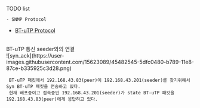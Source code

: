 
TODO list
```
- SNMP Protocol

```

- [BT-uTP Protocol](http://www.bittorrent.org/beps/bep_0029.html)
</br>
BT-uTP 통신 seeder와의 연결
</br>
![syn_ack](https://user-images.githubusercontent.com/15623089/45482545-5dfc0480-b789-11e8-87ce-b335925c3d28.png)

```
 BT-uTP 패킷에서 192.168.43.83(peer)이 192.168.43.201(seeder)를 찾기위해서 Syn BT-uTP 패킷을 전송하고 있다.
 현재 배포중이고 접속중인 192.168.43.201(seeder)가 state BT-uTP 패킷을 192.168.43.83(peer)에게 응답하고 있다.
```
